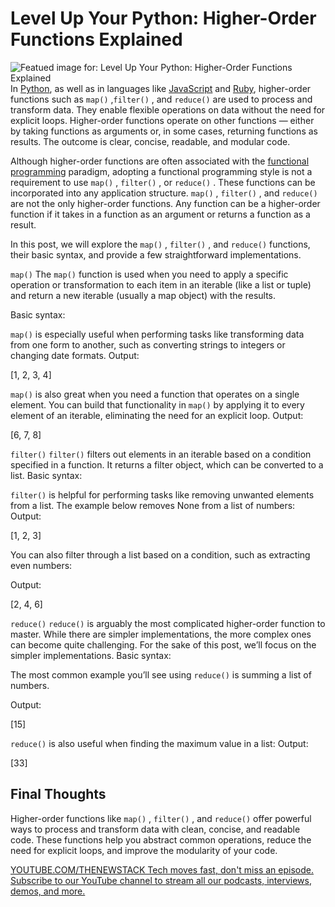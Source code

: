 # Level Up Your Python: Higher-Order Functions Explained
![Featued image for: Level Up Your Python: Higher-Order Functions Explained](https://cdn.thenewstack.io/media/2025/03/2ee18a0d-ruliff-andrean-6o2_eo628cq-unsplash-1-1024x683.jpg)
In [Python](https://thenewstack.io/python/), as well as in languages like [JavaScript](https://thenewstack.io/javascript/) and [Ruby](https://thenewstack.io/return-to-the-rails-way-installing-ruby-on-rails-in-2024/), higher-order functions such as `map()`
,`filter()`
, and `reduce()`
are used to process and transform data. They enable flexible operations on data without the need for explicit loops. Higher-order functions operate on other functions — either by taking functions as arguments or, in some cases, returning functions as results. The outcome is clear, concise, readable, and modular code.

Although higher-order functions are often associated with the [functional programming](https://thenewstack.io/introduction-to-gleam-a-new-functional-programming-language/) paradigm, adopting a functional programming style is not a requirement to use `map()`
, `filter()`
, or `reduce()`
. These functions can be incorporated into any application structure. `map()`
, `filter()`
, and `reduce()`
are not the only higher-order functions. Any function can be a higher-order function if it takes in a function as an argument or returns a function as a result.

In this post, we will explore the `map()`
, `filter()`
, and `reduce()`
functions, their basic syntax, and provide a few straightforward implementations.

`map()`
The `map()`
function is used when you need to apply a specific operation or transformation to each item in an iterable (like a list or tuple) and return a new iterable (usually a map object) with the results.

Basic syntax:

`map()`
is especially useful when performing tasks like transforming data from one form to another, such as converting strings to integers or changing date formats.
Output:

[1, 2, 3, 4]

`map()`
is also great when you need a function that operates on a single element. You can build that functionality in `map()`
by applying it to every element of an iterable, eliminating the need for an explicit loop.
Output:

[6, 7, 8]

`filter()`
`filter()`
filters out elements in an iterable based on a condition specified in a function. It returns a filter object, which can be converted to a list.
Basic syntax:

`filter()`
is helpful for performing tasks like removing unwanted elements from a list. The example below removes None from a list of numbers:
Output:

[1, 2, 3]

You can also filter through a list based on a condition, such as extracting even numbers:

Output:

[2, 4, 6]

`reduce()`
`reduce()`
is arguably the most complicated higher-order function to master. While there are simpler implementations, the more complex ones can become quite challenging. For the sake of this post, we’ll focus on the simpler implementations.
Basic syntax:

The most common example you’ll see using `reduce()`
is summing a list of numbers.

Output:

[15]

`reduce()`
is also useful when finding the maximum value in a list:
Output:

[33]

## Final Thoughts
Higher-order functions like `map()`
, `filter()`
, and `reduce()`
offer powerful ways to process and transform data with clean, concise, and readable code. These functions help you abstract common operations, reduce the need for explicit loops, and improve the modularity of your code.

[
YOUTUBE.COM/THENEWSTACK
Tech moves fast, don't miss an episode. Subscribe to our YouTube
channel to stream all our podcasts, interviews, demos, and more.
](https://youtube.com/thenewstack?sub_confirmation=1)